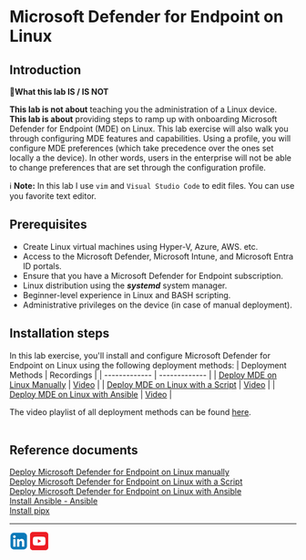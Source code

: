 # Microsoft Defender for Endpoint on Linux

## Introduction
:memo:**What this lab IS / IS NOT**<br>

**This lab is not about** teaching you the administration of a Linux device.<br>
**This lab is about** providing steps to ramp up with onboarding Microsoft Defender for Endpoint (MDE) on Linux. 
This lab exercise will also walk you through configuring MDE features and capabilities. Using a profile, you will configure MDE preferences (which take precedence over the ones set locally a the device). In other words, users in the enterprise will not be able to change preferences that are set through the configuration profile.

:information_source: **Note:** In this lab I use ```vim``` and ```Visual Studio Code``` to edit files. You can use you favorite text editor.


## Prerequisites
- Create Linux virtual machines using Hyper-V, Azure, AWS. etc.
- Access to the Microsoft Defender, Microsoft Intune, and Microsoft Entra ID portals.
- Ensure that you have a Microsoft Defender for Endpoint subscription.
- Linux distribution using the **_systemd_** system manager.
- Beginner-level experience in Linux and BASH scripting.
- Administrative privileges on the device (in case of manual deployment).

## Installation steps
In this lab exercise, you'll install and configure Microsoft Defender for Endpoint on Linux using the following deployment methods:
| Deployment Methods | Recordings |
| ------------- | ------------- |
| [Deploy MDE on Linux Manually](./ManualOnboarding/README.md) | [Video](https://www.youtube.com/channel/UCk8wUhDaJ6pnP_1G5ugrQ1A) |
| [Deploy MDE on Linux with a Script](./ScriptOnboarding/README.md) | [Video](https://www.youtube.com/channel/UCk8wUhDaJ6pnP_1G5ugrQ1A) |
| [Deploy MDE on Linux with Ansible](./AnsibleOnboarding/README.md) | [Video](https://www.youtube.com/channel/UCk8wUhDaJ6pnP_1G5ugrQ1A) |

The video playlist of all deployment methods can be found [here](https://m.youtube.com/playlist?list=PLDI76x8X-DfZidrncAefib3a951rVwfFY).
<br><br>

## Reference documents
[Deploy Microsoft Defender for Endpoint on Linux manually](https://learn.microsoft.com/en-us/microsoft-365/security/defender-endpoint/linux-install-manually?view=o365-worldwide)<br>
[Deploy Microsoft Defender for Endpoint on Linux with a Script](https://learn.microsoft.com/en-us/microsoft-365/security/defender-endpoint/linux-install-manually?view=o365-worldwide#installer-script)<br>
[Deploy Microsoft Defender for Endpoint on Linux with Ansible](https://learn.microsoft.com/en-us/microsoft-365/security/defender-endpoint/linux-install-with-ansible?view=o365-worldwide)<br>
[Install Ansible - Ansible](https://docs.ansible.com/ansible/latest/installation_guide/intro_installation.html)<br>
[Install pipx](https://pipx.pypa.io/stable/)

<hr>

[![LinkeIn](../Assets/Pictures/LinkeIn.png)](https://www.linkedin.com/in/c-lessi/)
[![YouTube](../Assets/Pictures/YouTube.png)](https://www.youtube.com/channel/UCk8wUhDaJ6pnP_1G5ugrQ1A)
